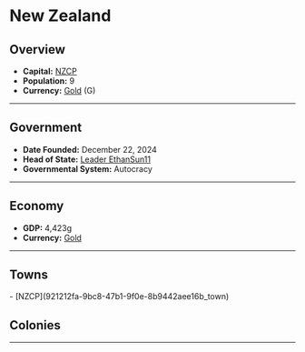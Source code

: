 <!--UNDEDITED FILE, remove this entire line if this file has been edited!-->
# <!--NAME-->New Zealand<!--NAME-->

## Overview

- **Capital:** <!--CAPITAL_LINK-->[NZCP](921212fa-9bc8-47b1-9f0e-8b9442aee16b_town)<!--CAPITAL_LINK-->
- **Population:** <!--POPULATION-->9<!--POPULATION-->
- **Currency:** <!--CURRENCY_LINK-->[Gold](Gold_currency)<!--CURRENCY_LINK--> (<!--CURRENCY_ABV-->G<!--CURRENCY_ABV-->)

---

## Government

- **Date Founded:** <!--FOUNDED-->December 22, 2024<!--FOUNDED-->
- **Head of State:** <!--LEADER_TITLE_LINK-->[Leader EthanSun11](EthanSun11_user)<!--LEADER_TITLE_LINK-->
- **Governmental System:** <!--GOVERNMENT-->Autocracy<!--GOVERNMENT-->

---

## Economy

- **GDP:** <!--GDP-->4,423g<!--GDP-->
- **Currency:** <!--CURRENCY_LINK-->[Gold](Gold_currency)<!--CURRENCY_LINK-->

---

## Towns

<!--TOWNS-->- [NZCP](921212fa-9bc8-47b1-9f0e-8b9442aee16b_town)<!--TOWNS-->

## Colonies

<!--COLONIES--><!--COLONIES-->

---